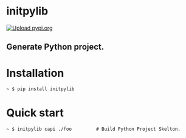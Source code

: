 # initpylib
[![Upload pypi.org](https://github.com/kirin123kirin/initpylib/actions/workflows/pypi.yml/badge.svg?branch=v0.1.0)](https://github.com/kirin123kirin/initpylib/actions/workflows/pypi.yml)

## Generate Python project.


# Installation
```shell
~ $ pip install initpylib
```

# Quick start
```shell
~ $ initpylib capi ./foo         # Build Python Project Skelton.
```